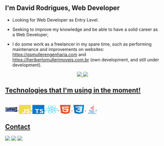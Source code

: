 ## I'm David Rodrigues, Web Developer
- Looking for Web Developer as Entry Level.

- Seeking to improve my knowledge and be able to have a solid career as a Web Developer;

- I do some work as a freelancer in my spare time, such as performing maintenance and improvements on websites: <https://gsmullerengenharia.com> and <https://heribertomullerimoveis.com.br> (own development, and still under development).

<div align="center">
  <a href="https://github.com/DavidRFRod/DavidRFRod">
  <img height="180em" src="https://github-readme-stats.vercel.app/api?username=DavidRFRod&show_icons=true&theme=dracula&include_all_commits=true&count_private=true"/>
  <img height="180em" src="https://github-readme-stats.vercel.app/api/top-langs/?username=DavidRFRod&layout=compact&langs_count=7&theme=dracula"/>
</div>
 
 ## Technologies that I'm using in the moment!
<div style="display: inline_block"><br>
  <img align="center" alt="David Rodrigues-PHP" height="30" width="40" src="https://raw.githubusercontent.com/devicons/devicon/master/icons/php/php-original.svg">
  <img align="center" alt="David Rodrigues-Js" height="30" width="40" src="https://raw.githubusercontent.com/devicons/devicon/master/icons/javascript/javascript-plain.svg">
  <img align="center" alt="David Rodrigues-Ts" height="30" width="40" src="https://raw.githubusercontent.com/devicons/devicon/master/icons/typescript/typescript-plain.svg">
  <img align="center" alt="David Rodrigues-React" height="30" width="40" src="https://raw.githubusercontent.com/devicons/devicon/master/icons/react/react-original.svg">
  <img align="center" alt="David Rodrigues-HTML" height="30" width="40" src="https://raw.githubusercontent.com/devicons/devicon/master/icons/html5/html5-original.svg">
  <img align="center" alt="David Rodrigues-CSS" height="30" width="40" src="https://raw.githubusercontent.com/devicons/devicon/master/icons/css3/css3-original.svg">
  <img align="center" alt="David Rodrigues-Java" height="30" width="40" src="https://raw.githubusercontent.com/devicons/devicon/master/icons/java/java-original.svg">
 
</div>
  
  ## Contact
 
<div>  
  <a href="https://www.linkedin.com/in/david-r-79625b8b/" target="_blank"><img src="https://img.shields.io/badge/-LinkedIn-%230077B5?style=for-the-badge&logo=linkedin&logoColor=white" target="_blank"></a> 
  <a href = "mailto:davidrapha@unidavi.edu.br"><img src="https://img.shields.io/badge/Gmail-D14836?style=for-the-badge&logo=gmail&logoColor=white" target="_blank"></a>
  <a href = "https://api.whatsapp.com/send?phone=55479888235578"><img src="https://img.shields.io/badge/WhatsApp-25D366?style=for-the-badge&logo=whatsapp&logoColor=white" target="_blank"></a>
  
 <!-- ![Snake animation](https://github.com/DavidRFRod/rafaballerini/blob/output/github-contribution-grid-snake.svg) -->
 
</div>
